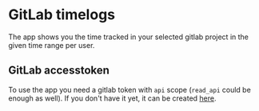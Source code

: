 # GitLab timelogs

The app shows you the time tracked in your selected gitlab project in the given
time range per user.

## GitLab accesstoken

To use the app you need a gitlab token with `api` scope (`read_api` could be
enough as well). If you don't have it yet, it can be created
[here](https://gitlab.com/-/profile/personal_access_tokens). 
